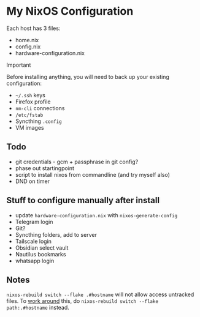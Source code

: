 # My NixOS Configuration

Each host has 3 files:

- home.nix
- config.nix
- hardware-configuration.nix

> [!IMPORTANT]
> Before installing anything, you will need to back up your existing configuration:
>
> - `~/.ssh` keys
> - Firefox profile
> - `nm-cli` connections
> - `/etc/fstab`
> - Syncthing `.config`
> - VM images

## Todo

- git credentials - gcm + passphrase in git config?
- phase out startingpoint
- script to install nixos from commandline (and try myself also)
- DND on timer

## Stuff to configure manually after install

- update `hardware-configuration.nix` with `nixos-generate-config`
- Telegram login
- Git?
- Syncthing folders, add to server
- Tailscale login
- Obsidian select vault
- Nautilus bookmarks
- whatsapp login

## Notes

`nixos-rebuild switch --flake .#hostname` will not allow access untracked files. To [work around] this, do `nixos-rebuild switch --flake path:.#hostname` instead.

[work around]: https://discourse.nixos.org/t/dirty-nixos-rebuild-build-flake-issues/30078/2
